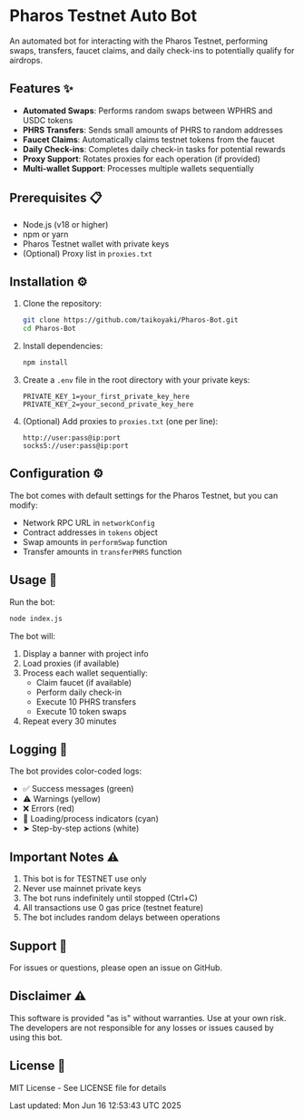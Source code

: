 # Pharos Testnet Auto Bot

An automated bot for interacting with the Pharos Testnet, performing swaps, transfers, faucet claims, and daily check-ins to potentially qualify for airdrops.

## Features ✨

- **Automated Swaps**: Performs random swaps between WPHRS and USDC tokens
- **PHRS Transfers**: Sends small amounts of PHRS to random addresses
- **Faucet Claims**: Automatically claims testnet tokens from the faucet
- **Daily Check-ins**: Completes daily check-in tasks for potential rewards
- **Proxy Support**: Rotates proxies for each operation (if provided)
- **Multi-wallet Support**: Processes multiple wallets sequentially

## Prerequisites 📋

- Node.js (v18 or higher)
- npm or yarn
- Pharos Testnet wallet with private keys
- (Optional) Proxy list in `proxies.txt`

## Installation ⚙️

1. Clone the repository:
   ```bash
   git clone https://github.com/taikoyaki/Pharos-Bot.git
   cd Pharos-Bot
   ```

2. Install dependencies:
   ```bash
   npm install
   ```

3. Create a `.env` file in the root directory with your private keys:
   ```
   PRIVATE_KEY_1=your_first_private_key_here
   PRIVATE_KEY_2=your_second_private_key_here
   ```

4. (Optional) Add proxies to `proxies.txt` (one per line):
   ```
   http://user:pass@ip:port
   socks5://user:pass@ip:port
   ```

## Configuration ⚙️

The bot comes with default settings for the Pharos Testnet, but you can modify:

- Network RPC URL in `networkConfig`
- Contract addresses in `tokens` object
- Swap amounts in `performSwap` function
- Transfer amounts in `transferPHRS` function

## Usage 🚀

Run the bot:
```bash
node index.js
```

The bot will:
1. Display a banner with project info
2. Load proxies (if available)
3. Process each wallet sequentially:
   - Claim faucet (if available)
   - Perform daily check-in
   - Execute 10 PHRS transfers
   - Execute 10 token swaps
4. Repeat every 30 minutes

## Logging 📝

The bot provides color-coded logs:
- ✅ Success messages (green)
- ⚠️ Warnings (yellow)
- ❌ Errors (red)
- 🔄 Loading/process indicators (cyan)
- ➤ Step-by-step actions (white)

## Important Notes ⚠️

1. This bot is for TESTNET use only
2. Never use mainnet private keys
3. The bot runs indefinitely until stopped (Ctrl+C)
4. All transactions use 0 gas price (testnet feature)
5. The bot includes random delays between operations

## Support 💬

For issues or questions, please open an issue on GitHub.

## Disclaimer ⚠️

This software is provided "as is" without warranties. Use at your own risk. The developers are not responsible for any losses or issues caused by using this bot.

## License 📄

MIT License - See LICENSE file for details

Last updated: Mon Jun 16 12:53:43 UTC 2025
